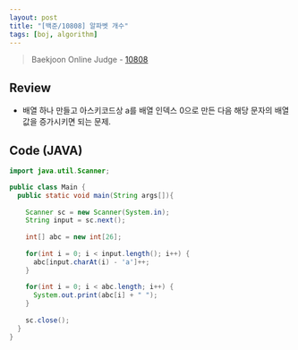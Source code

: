 ```yaml
---
layout: post
title: "[백준/10808] 알파벳 개수"
tags: [boj, algorithm]
---
```

> Baekjoon Online Judge - [10808](https://www.acmicpc.net/problem/10808)

## Review
* 배열 하나 만들고 아스키코드상 a를 배열 인덱스 0으로 만든 다음 해당 문자의 배열값을 증가시키면 되는 문제.

## Code (JAVA)
```java
import java.util.Scanner;

public class Main {
  public static void main(String args[]){
    
    Scanner sc = new Scanner(System.in);
    String input = sc.next();
    
    int[] abc = new int[26];
    
    for(int i = 0; i < input.length(); i++) {
      abc[input.charAt(i) - 'a']++;
    }
    
    for(int i = 0; i < abc.length; i++) {
      System.out.print(abc[i] + " ");
    }
    
    sc.close();
  }
}
```